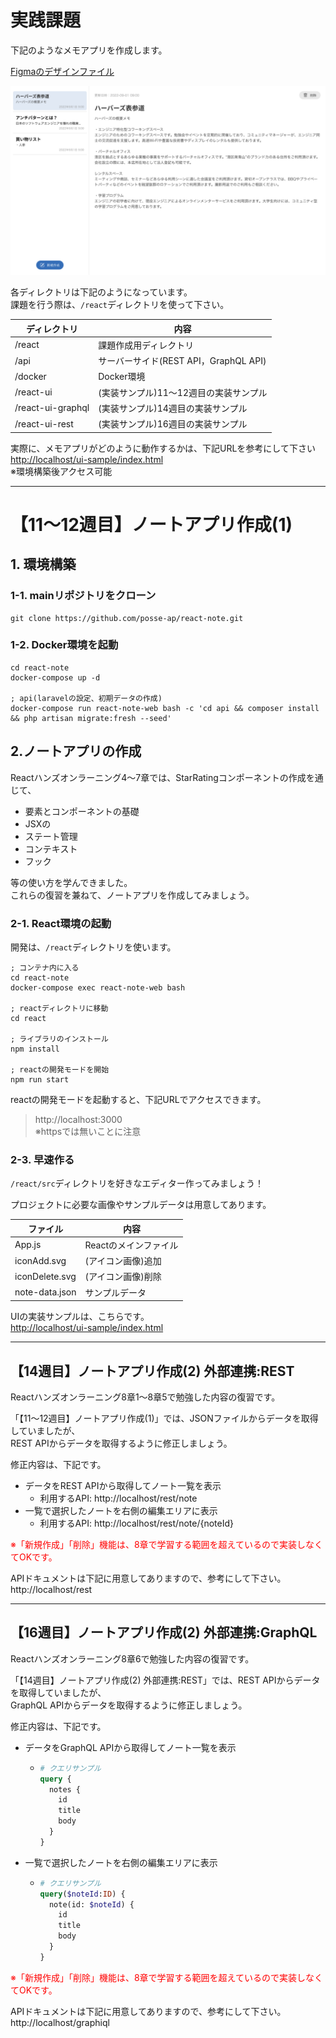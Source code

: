 # 実践課題

下記のようなメモアプリを作成します。

[Figmaのデザインファイル](https://www.figma.com/file/C3GCHbPqQRZSCKWmnKMr3U "Figma")

![UI](./react-note-ui.png "UI")


各ディレクトリは下記のようになっています。  
課題を行う際は、`/react`ディレクトリを使って下さい。

| ディレクトリ           | 内容                            |
|------------------|-------------------------------|
| /react           | 課題作成用ディレクトリ                   |
| /api              | サーバーサイド(REST API，GraphQL API) |
| /docker           | Docker環境                      |
| /react-ui         | (実装サンプル)11〜12週目の実装サンプル        |
| /react-ui-graphql | (実装サンプル)14週目の実装サンプル           |
| /react-ui-rest    | (実装サンプル)16週目の実装サンプル           |


実際に、メモアプリがどのように動作するかは、下記URLを参考にして下さい   
[http://localhost/ui-sample/index.html](http://localhost/ui-sample/index.html)  
※環境構築後アクセス可能



----

# 【11〜12週目】ノートアプリ作成(1)


## 1. 環境構築

### 1-1. mainリポジトリをクローン

```shell
git clone https://github.com/posse-ap/react-note.git
```

### 1-2. Docker環境を起動

```shell
cd react-note
docker-compose up -d

; api(laravelの設定、初期データの作成)
docker-compose run react-note-web bash -c 'cd api && composer install && php artisan migrate:fresh --seed'
```



## 2.ノートアプリの作成

Reactハンズオンラーニング4〜7章では、StarRatingコンポーネントの作成を通じて、

- 要素とコンポーネントの基礎
- JSXの
- ステート管理
- コンテキスト
- フック

等の使い方を学んできました。  
これらの復習を兼ねて、ノートアプリを作成してみましょう。


### 2-1. React環境の起動

開発は、`/react`ディレクトリを使います。


```shell
; コンテナ内に入る
cd react-note
docker-compose exec react-note-web bash

; reactディレクトリに移動
cd react

; ライブラリのインストール
npm install

; reactの開発モードを開始
npm run start
```

reactの開発モードを起動すると、下記URLでアクセスできます。

> http://localhost:3000  
> ※httpsでは無いことに注意


### 2-3. 早速作る

`/react/src`ディレクトリを好きなエディター作ってみましょう！

プロジェクトに必要な画像やサンプルデータは用意してあります。


| ファイル        | 内容               |
|-----------------|------------------------|
| App.js          | Reactのメインファイル  |
| iconAdd.svg     | (アイコン画像)追加     |
| iconDelete.svg  | (アイコン画像)削除     |
| note-data.json  | サンプルデータ         |


UIの実装サンプルは、こちらです。  
[http://localhost/ui-sample/index.html](http://localhost/ui-sample/index.html)

----

## 【14週目】ノートアプリ作成(2) 外部連携:REST

Reactハンズオンラーニング8章1〜8章5で勉強した内容の復習です。  


「【11〜12週目】ノートアプリ作成(1)」では、JSONファイルからデータを取得していましたが、  
REST APIからデータを取得するように修正しましょう。

修正内容は、下記です。

- データをREST APIから取得してノート一覧を表示
  - 利用するAPI: http://localhost/rest/note
- 一覧で選択したノートを右側の編集エリアに表示
  - 利用するAPI: http://localhost/rest/note/{noteId}

<span style="color: red;">※「新規作成」「削除」機能は、8章で学習する範囲を超えているので実装しなくてOKです。</span>


APIドキュメントは下記に用意してありますので、参考にして下さい。  
http://localhost/rest

----

## 【16週目】ノートアプリ作成(2) 外部連携:GraphQL

Reactハンズオンラーニング8章6で勉強した内容の復習です。

「【14週目】ノートアプリ作成(2) 外部連携:REST」では、REST APIからデータを取得していましたが、  
GraphQL APIからデータを取得するように修正しましょう。


修正内容は、下記です。

- データをGraphQL APIから取得してノート一覧を表示
  - ```graphql
    # クエリサンプル
    query {
      notes {
        id
        title
        body
      }
    }
    ```
- 一覧で選択したノートを右側の編集エリアに表示
  - ```graphql
    # クエリサンプル
    query($noteId:ID) {
      note(id: $noteId) {
        id
        title
        body
      }
    }
    ```

<span style="color: red;">※「新規作成」「削除」機能は、8章で学習する範囲を超えているので実装しなくてOKです。</span>

APIドキュメントは下記に用意してありますので、参考にして下さい。  
http://localhost/graphiql
